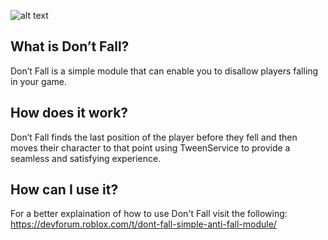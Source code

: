 ![alt text](https://doy2mn9upadnk.cloudfront.net/uploads/default/original/4X/b/9/b/b9b212209f0c3fc40d98dceb9ef49aefde99477e.png)

## What is Don’t Fall?

Don’t Fall is a simple module that can enable you to disallow players falling in your game.

## How does it work?

Don’t Fall finds the last position of the player before they fell and then moves their character to that point using TweenService to provide a seamless and satisfying experience.

## How can I use it?

For a better explaination of how to use Don't Fall visit the following: 
https://devforum.roblox.com/t/dont-fall-simple-anti-fall-module/
